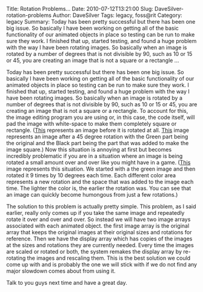 Title: Rotation Problems...
Date: 2010-07-12T13:21:00
Slug: DaveSilver-rotation-problems
Author: DaveSilver
Tags: legacy, foss@rit
Category: legacy
Summary: Today has been pretty successful but there has been one big issue. So basically I have been working on getting all of the basic functionality of our animated objects in place so testing can be run to make sure they work. I finished that up, started testing, and found a huge problem with the way I have been rotating images. So basically when an image is rotated by a number of degrees that is not divisible by 90, such as 10 or 15 or 45, you are creating an image that is not a square or a rectangle ... 

Today has been pretty successful but there has been one big issue. So
basically I have been working on getting all of the basic functionality of our
animated objects in place so testing can be run to make sure they work. I
finished that up, started testing, and found a huge problem with the way I
have been rotating images. So basically when an image is rotated by a number
of degrees that is not divisible by 90, such as 10 or 15 or 45, you are
creating an image that is not a square or a rectangle. To account for this,
the image editing program you are using or, in this case, the code itself,
will pad the image with white-space to make them completely square or
rectangle.
([This](http://farm5.static.flickr.com/4114/4787023853_81604d66b5_t.jpg)
represents an image before it is rotated at all.
[This](http://farm5.static.flickr.com/4074/4787023883_093dedb928_m.jpg) image
represents an image after a 45 degree rotation with the Green part being the
original and the Black part being the part that was added to make the image
square.) Now this situation is annoying at first but becomes incredibly
problematic if you are in a situation where an image is being rotated a small
amount over and over like you might have in a game.
([This](http://farm5.static.flickr.com/4081/4787654864_052367ce26_m.jpg) image
represents this situation. We started with a the green image and then rotated
it 9 times by 10 degrees each time. Each different color area represents a new
rotation and the space that was added to the image each time. The lighter the
color is, the earlier the rotation was. You can see that an image can quickly
become humongous from just a few rotations.)

The solution to this problem is actually pretty simple. This problem, as I
said earlier, really only comes up if you take the same image and repeatedly
rotate it over and over and over. So instead we will have two image arrays
associated with each animated object. the first image array is the original
array that keeps the original images at their original sizes and rotations for
reference. Then we have the display array which has copies of the images at
the sizes and rotations they are currently needed. Every time the images are
scaled or rotated or both, the system remakes the display array by re-rotating
the images and rescaling them. This is the best solution we could come up with
and is probably the one we will stick with if we do not find any major
slowdown comes about from using it.

Talk to you guys next time and have a great day.

